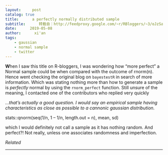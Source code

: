 ```yaml
---
layout:     post
catalog: true
title:      a perfectly normally distributed sample
subtitle:      转载自：http://feedproxy.google.com/~r/RBloggers/~3/oJzSa5vv6_8/
date:      2019-05-08
author:      xi'an
tags:
    - gaussian
    - normal sample
    - twitter
---
```






**W**hen I saw this title on R-bloggers, I was wondering how “more perfect” a Normal sample could be when compared with the outcome of rnorm(n). Hence went checking the original blog on `bayestestR` in search of more information. Which was stating nothing more than how to generate a sample is *perfectly* normal by using the `rnorm_perfect` function. Still unsure of the meaning, I contacted one of the contributors who replied very quickly

> 
*…that’s actually a good question. I would say an empirical sample having characteristics as close as possible to a cannonic gaussian distribution.*





> 
stats::qnorm(seq(1/n, 1 – 1/n, length.out = n), mean, sd)





which I would definitely not call a sample as it has nothing random. And perfect?! Not really, unless one associates randomness and imperfection.



*Related*








---
